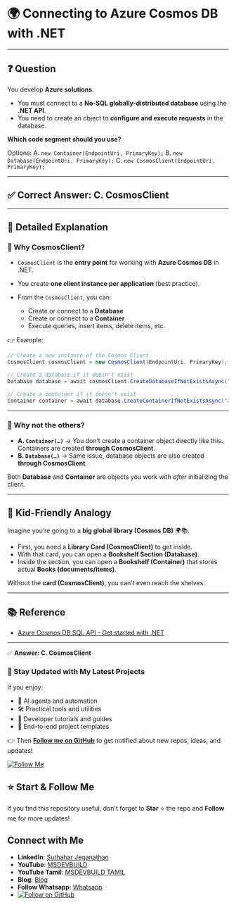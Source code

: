 # 🌍 Connecting to Azure Cosmos DB with .NET

---

## ❓ Question

You develop **Azure solutions**.

* You must connect to a **No-SQL globally-distributed database** using the **.NET API**.
* You need to create an object to **configure and execute requests** in the database.

**Which code segment should you use?**

Options:
A. `new Container(EndpointUri, PrimaryKey);`
B. `new Database(EndpointUri, PrimaryKey);`
C. `new CosmosClient(EndpointUri, PrimaryKey);`

---

## ✅ Correct Answer: **C. CosmosClient**

---

## 📝 Detailed Explanation

### 🔹 Why CosmosClient?

* `CosmosClient` is the **entry point** for working with **Azure Cosmos DB** in .NET.
* You create **one client instance per application** (best practice).
* From the `CosmosClient`, you can:

  * Create or connect to a **Database**
  * Create or connect to a **Container**
  * Execute queries, insert items, delete items, etc.

👉 Example:

```csharp
// Create a new instance of the Cosmos Client
CosmosClient cosmosClient = new CosmosClient(EndpointUri, PrimaryKey);

// Create a database if it doesn't exist
Database database = await cosmosClient.CreateDatabaseIfNotExistsAsync("appDatabase");

// Create a container if it doesn't exist
Container container = await database.CreateContainerIfNotExistsAsync("appContainer", "/partitionKey");
```

---

### 🔹 Why not the others?

* **A. `Container(…)`** → You don’t create a container object directly like this. Containers are created **through CosmosClient**.
* **B. `Database(…)`** → Same issue, database objects are also created **through CosmosClient**.

Both **Database** and **Container** are objects you work with *after* initializing the client.

---

## 👶 Kid-Friendly Analogy

Imagine you’re going to a **big global library (Cosmos DB)** 🌍📚.

* First, you need a **Library Card (CosmosClient)** to get inside.
* With that card, you can open a **Bookshelf Section (Database)**.
* Inside the section, you can open a **Bookshelf (Container)** that stores actual **Books (documents/items)**.

Without the **card (CosmosClient)**, you can’t even reach the shelves.

---

## 📚 Reference

* [Azure Cosmos DB SQL API - Get started with .NET](https://docs.microsoft.com/en-us/azure/cosmos-db/sql-api-get-started)

---

✅ **Answer: C. CosmosClient**

### 🔔 Stay Updated with My Latest Projects

If you enjoy:
- 🧠 AI agents and automation
- 🛠️ Practical tools and utilities
- 📘 Developer tutorials and guides
- 🚀 End-to-end project templates

👉 Then **[Follow me on GitHub](https://github.com/jssuthahar)** to get notified about new repos, ideas, and updates!

[![Follow Me](https://img.shields.io/github/followers/jssuthahar?label=Follow&style=social)](https://github.com/jssuthahar)

## ⭐ Start & Follow Me
If you find this repository useful, don't forget to **Star** ⭐ the repo and **Follow** me for more updates!

 ## Connect with Me
- **LinkedIn**: [Suthahar Jeganathan](https://www.linkedin.com/in/jssuthahar/)
- **YouTube**: [MSDEVBUILD](https://www.youtube.com/@MSDEVBUILD)
- **YouTube Tamil**: [MSDEVBUILD TAMIL](https://www.youtube.com/@MSDEVBUILDTamil)
- **Blog**: [Blog](https://www.msdevbuild.com/)
- **Follow Whatsapp**: [Whatsapp](https://www.whatsapp.com/channel/0029Va5j2rHEFeXcTlUhQB0J)
- [![Follow on GitHub](https://img.shields.io/github/followers/jssuthahar?label=Follow&style=social)](https://github.com/jssuthahar)


